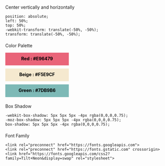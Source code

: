 <style>
    .color-palette{
        width:200px;
        height:30px;
        text-align:center;
        padding-top:10px;
        color:black;
        font-weight:bold;
        margin-top:10px;
    }

    p{
        margin-top:20px;
    }
</style>

<p>Center vertically and horizontally</p>


    position: absolute;
    left: 50%;
    top: 50%;
    -webkit-transform: translate(-50%, -50%);
    transform: translate(-50%, -50%);


<p>Color Palette</p>

<div class="color-palette" style="background-color:#E96479">Red : #E96479
</div>

<div class="color-palette" style="background-color:#F5E9CF">Beige : #F5E9CF
</div>

<div class="color-palette" style="background-color:#7DB9B6">Green : #7DB9B6
</div>

<p>Box Shadow</p>


    -webkit-box-shadow: 5px 5px 5px -4px rgba(0,0,0,0.75);
    -moz-box-shadow: 5px 5px 5px -4px rgba(0,0,0,0.75);
    box-shadow: 5px 5px 5px -4px rgba(0,0,0,0.75);


<p>Font Family</p>

    <link rel="preconnect" href="https://fonts.googleapis.com">
    <link rel="preconnect" href="https://fonts.gstatic.com" crossorigin>
    <link href="https://fonts.googleapis.com/css2?family=Tilt+Neon&display=swap" rel="stylesheet">
